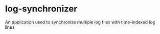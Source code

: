# log-synchronizer
An application used to synchronize multiple log files with time-indexed log lines
